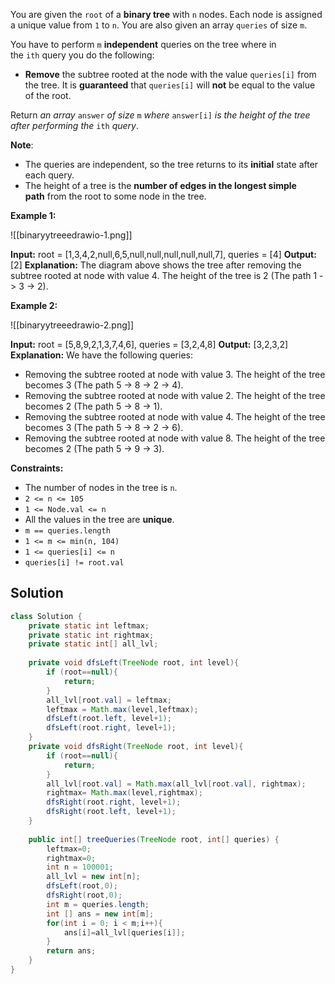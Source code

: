 You are given the `root` of a **binary tree** with `n` nodes. Each node is assigned a unique value from `1` to `n`. You are also given an array `queries` of size `m`.

You have to perform `m` **independent** queries on the tree where in the `ith` query you do the following:

- **Remove** the subtree rooted at the node with the value `queries[i]` from the tree. It is **guaranteed** that `queries[i]` will **not** be equal to the value of the root.

Return _an array_ `answer` _of size_ `m` _where_ `answer[i]` _is the height of the tree after performing the_ `ith` _query_.

**Note**:

- The queries are independent, so the tree returns to its **initial** state after each query.
- The height of a tree is the **number of edges in the longest simple path** from the root to some node in the tree.

**Example 1:**

![[binaryytreeedrawio-1.png]]

**Input:** root = [1,3,4,2,null,6,5,null,null,null,null,null,7], queries = [4]
**Output:** [2]
**Explanation:** The diagram above shows the tree after removing the subtree rooted at node with value 4.
The height of the tree is 2 (The path 1 -> 3 -> 2).

**Example 2:**

![[binaryytreeedrawio-2.png]]

**Input:** root = [5,8,9,2,1,3,7,4,6], queries = [3,2,4,8]
**Output:** [3,2,3,2]
**Explanation:** We have the following queries:
- Removing the subtree rooted at node with value 3. The height of the tree becomes 3 (The path 5 -> 8 -> 2 -> 4).
- Removing the subtree rooted at node with value 2. The height of the tree becomes 2 (The path 5 -> 8 -> 1).
- Removing the subtree rooted at node with value 4. The height of the tree becomes 3 (The path 5 -> 8 -> 2 -> 6).
- Removing the subtree rooted at node with value 8. The height of the tree becomes 2 (The path 5 -> 9 -> 3).

**Constraints:**

- The number of nodes in the tree is `n`.
- `2 <= n <= 105`
- `1 <= Node.val <= n`
- All the values in the tree are **unique**.
- `m == queries.length`
- `1 <= m <= min(n, 104)`
- `1 <= queries[i] <= n`
- `queries[i] != root.val`

## Solution

```java
class Solution {
    private static int leftmax;
    private static int rightmax;
    private static int[] all_lvl;
    
    private void dfsLeft(TreeNode root, int level){
        if (root==null){
            return;
        }
        all_lvl[root.val] = leftmax;
        leftmax = Math.max(level,leftmax);
        dfsLeft(root.left, level+1);
        dfsLeft(root.right, level+1);
    }
    private void dfsRight(TreeNode root, int level){
        if (root==null){
            return;
        }
        all_lvl[root.val] = Math.max(all_lvl[root.val], rightmax);
        rightmax= Math.max(level,rightmax);
        dfsRight(root.right, level+1);
        dfsRight(root.left, level+1);
    }
    
    public int[] treeQueries(TreeNode root, int[] queries) {
        leftmax=0;
        rightmax=0;
        int n = 100001;
        all_lvl = new int[n];
        dfsLeft(root,0);
        dfsRight(root,0);
        int m = queries.length;
        int [] ans = new int[m];
        for(int i = 0; i < m;i++){
            ans[i]=all_lvl[queries[i]];
        }
        return ans;
    }
}
```